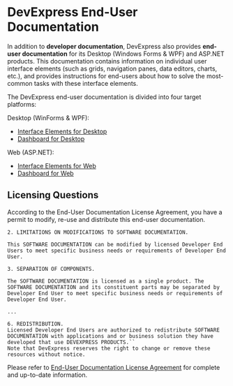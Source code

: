 # DevExpress End-User Documentation

In addition to **developer documentation**, DevExpress also provides **end-user documentation** for its Desktop (Windows Forms & WPF) and ASP.NET products. This documentation contains information on individual user interface elements (such as grids, navigation panes, data editors, charts, etc.), and provides instructions for end-users about how to solve the most-common tasks with these interface elements.

The DevExpress end-user documentation is divided into four target platforms:

Desktop (WinForms & WPF):
* [Interface Elements for Desktop](interface-elements-for-desktop/articles/README.md)
* [Dashboard for Desktop](dashboard-for-desktop/articles/README.md)

Web (ASP.NET):
* [Interface Elements for Web](interface-elements-for-web/articles/README.md)
* [Dashboard for Web](dashboard-for-web/articles/README.md)

## Licensing Questions
According to the End-User Documentation License Agreement, you have a permit to modify, re-use and distribute this end-user documentation.

```
2. LIMITATIONS ON MODIFICATIONS TO SOFTWARE DOCUMENTATION.

This SOFTWARE DOCUMENTATION can be modified by licensed Developer End Users to meet specific business needs or requirements of Developer End User.

3. SEPARATION OF COMPONENTS.

The SOFTWARE DOCUMENTATION is licensed as a single product. The SOFTWARE DOCUMENTATION and its constituent parts may be separated by Developer End User to meet specific business needs or requirements of Developer End User.

...

6. REDISTRIBUTION.
Licensed Developer End Users are authorized to redistribute SOFTWARE DOCUMENTATION with applications and or business solution they have developed that use DEVEXPRESS PRODUCTS.``
Note that DevExpress reserves the right to change or remove these resources without notice.
```

Please refer to [End-User Documentation License Agreement](https://www.devexpress.com/Support/EULAs/EndUserDocumentation.xml) for complete and up-to-date information.
